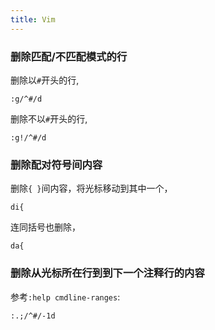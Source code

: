 ```yaml
---
title: Vim
---
```


###  删除匹配/不匹配模式的行

删除以`#`开头的行,

	:g/^#/d

删除不以`#`开头的行,

	:g!/^#/d

### 删除配对符号间内容

删除`{ }`间内容，将光标移动到其中一个，  

	di{

连同括号也删除，

	da{

### 删除从光标所在行到到下一个注释行的内容

参考`:help cmdline-ranges`:

	:.;/^#/-1d

###
